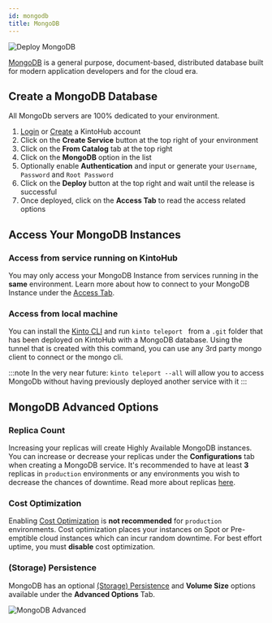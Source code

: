 ```yaml
---
id: mongodb
title: MongoDB
---
```


![Deploy MongoDB](/img/catalogs/deploy-mongodb.gif)

[MongoDB](https://www.mongodb.com/) is a general purpose, document-based, distributed database built for modern application developers and for the cloud era.

## Create a MongoDB Database

All MongoDb servers are 100% dedicated to your environment.

1. [Login](https://app.kintohub.com/login) or [Create](https://app.kintohub.com/sign-up) a KintoHub account
2. Click on the **Create Service** button at the top right of your environment
3. Click on the **From Catalog** tab at the top right
4. Click on the **MongoDB** option in the list
5. Optionally enable **Authentication** and input or generate your `Username`, `Password` and `Root Password`
6. Click on the **Deploy** button at the top right and wait until the release is successful
7. Once deployed, click on the **Access Tab** to read the access related options

## Access Your MongoDB Instances

### Access from service running on KintoHub

You may only access your MongoDB Instance from services running in the **same** environment.
Learn more about how to connect to your MongoDB Instance under the [Access Tab](/features/features-access.md).

### Access from local machine

You can install the [Kinto CLI](/features/features-cli.mdx) and run `kinto teleport ` from a `.git` folder that has been deployed on KintoHub with a MongoDB database.
Using the tunnel that is created with this command, you can use any 3rd party mongo client to connect or the mongo cli.

:::note
In the very near future: `kinto teleport --all` will allow you to access MongoDb without having previously deployed another service with it
:::

## MongoDB Advanced Options

### Replica Count

Increasing your replicas will create Highly Available MongoDB instances.
You can increase or decrease your replicas under the **Configurations** tab when creating a MongoDB service.
It's recommended to have at least **3** replicas in `production` environments or any environments you wish to decrease the chances of downtime.
Read more about replicas [here](https://docs.mongodb.com/manual/replication/).

### Cost Optimization

Enabling [Cost Optimization](/features/features-advanced.md#cost-optimization) is **not recommended** for `production` environments.
Cost optimization places your instances on Spot or Pre-emptible cloud instances which can incur random downtime.
For best effort uptime, you must **disable** cost optimization.

### (Storage) Persistence

MongoDB has an optional [(Storage) Persistence](/features/features-advanced.md#storage-persistence) and **Volume Size** options available under the **Advanced Options** Tab.

![MongoDB Advanced](/img/catalogs/redis-advanced.png)
